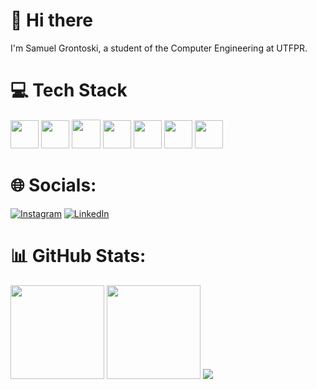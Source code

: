 # 👋 Hi there
I'm Samuel Grontoski, a student of the Computer Engineering at UTFPR.

# 💻 Tech Stack    
<img height="45" src="https://user-images.githubusercontent.com/25181517/117201156-9a724800-adec-11eb-9a9d-3cd0f67da4bc.png"> <img height="45" src="https://user-images.githubusercontent.com/25181517/192106070-46255bcf-65e6-4c6b-a296-bf8d0d8fb2a7.png">
<img height="46" src="https://user-images.githubusercontent.com/25181517/121405384-444d7300-c95d-11eb-959f-913020d3bf90.png"> 
<img height="45" src="https://user-images.githubusercontent.com/25181517/117447155-6a868a00-af3d-11eb-9cfe-245df15c9f3f.png"> 
<img height="45" src="https://user-images.githubusercontent.com/25181517/192158954-f88b5814-d510-4564-b285-dff7d6400dad.png"> 
<img height="45" src="https://user-images.githubusercontent.com/25181517/183898674-75a4a1b1-f960-4ea9-abcb-637170a00a75.png"> 
<img height="45" src="https://user-images.githubusercontent.com/25181517/192108891-d86b6220-e232-423a-bf5f-90903e6887c3.png"> 

# 🌐 Socials:
[![Instagram](https://img.shields.io/badge/Instagram-%23E4405F.svg?logo=Instagram&logoColor=white)](https://instagram.com/samuel_grontoski?igshid=ZDdkNTZiNTM=/) [![LinkedIn](https://img.shields.io/badge/LinkedIn-%230077B5.svg?logo=linkedin&logoColor=white)](https://www.linkedin.com/in/samuel-grontoski-133569240/)


# 📊 GitHub Stats:
<img src="https://github-readme-stats-wheat-two-53.vercel.app/api?username=samuelGrontoski&theme=neon&hide_border=false&include_all_commits=false&count_private=true"  height="150em" /> <img src="https://github-readme-streak-stats.herokuapp.com/?user=samuelGrontoski&theme=neon" height="150em" /> <img src="https://github-readme-stats-wheat-two-53.vercel.app/api/top-langs/?username=samuelGrontoski&theme=neon&hide_border=false&include_all_commits=false&count_private=false&layout=compact" />


